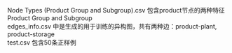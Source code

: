 Node Types (Product Group and Subgroup).csv 包含product节点的两种特征Product Group and Subgroup  
edges_info.csv 中是生成的用于训练的异构图，共有两种边：product-plant, product-storage  
test.csv 包含50条正样例
